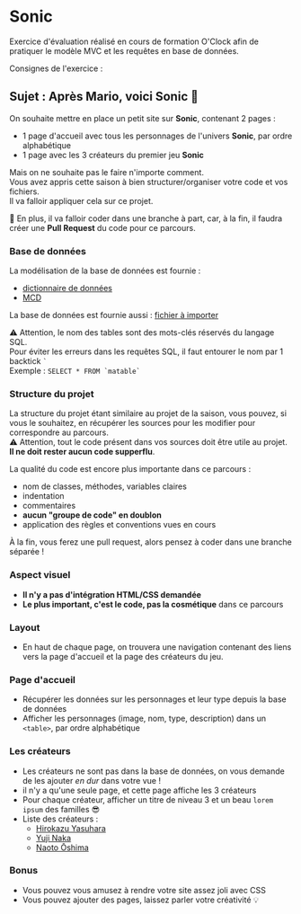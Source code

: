 # Sonic

Exercice d'évaluation réalisé en cours de formation O'Clock afin de pratiquer le modèle MVC et les requêtes en base de données.


Consignes de l'exercice :
## Sujet : Après Mario, voici Sonic :tada:

On souhaite mettre en place un petit site sur **Sonic**, contenant 2 pages :

- 1 page d'accueil avec tous les personnages de l'univers **Sonic**, par ordre alphabétique
- 1 page avec les 3 créateurs du premier jeu **Sonic**

Mais on ne souhaite pas le faire n'importe comment.  
Vous avez appris cette saison à bien structurer/organiser votre code et vos fichiers.  
Il va falloir appliquer cela sur ce projet.

:chicken: En plus, il va falloir coder dans une branche à part, car, à la fin, il faudra créer une **Pull Request** du code pour ce parcours.

### Base de données

La modélisation de la base de données est fournie :

- [dictionnaire de données](docs/dictionnaire-de-donnees.md)
- [MCD](docs/S05-parcours-MCD.svg)

La base de données est fournie aussi : [fichier à importer](docs/sonic.sql)

:warning: Attention, le nom des tables sont des mots-clés réservés du langage SQL.  
Pour éviter les erreurs dans les requêtes SQL, il faut entourer le nom par 1 backtick `` ` ``  
Exemple : ``SELECT * FROM `matable` ``

### Structure du projet

La structure du projet étant similaire au projet de la saison, vous pouvez, si vous le souhaitez, en récupérer les sources pour les modifier pour correspondre au parcours.  
:warning: Attention, tout le code présent dans vos sources doit être utile au projet. **Il ne doit rester aucun code supperflu**.

La qualité du code est encore plus importante dans ce parcours :
- nom de classes, méthodes, variables claires
- indentation
- commentaires
- **aucun "groupe de code" en doublon**
- application des règles et conventions vues en cours

À la fin, vous ferez une pull request, alors pensez à coder dans une branche séparée !

### Aspect visuel

- **Il n'y a pas d'intégration HTML/CSS demandée**
- **Le plus important, c'est le code, pas la cosmétique** dans ce parcours

### Layout

- En haut de chaque page, on trouvera une navigation contenant des liens vers la page d'accueil et la page des créateurs du jeu.

### Page d'accueil

- Récupérer les données sur les personnages et leur type depuis la base de données
- Afficher les personnages (image, nom, type, description) dans un `<table>`, par ordre alphabétique

### Les créateurs

- Les créateurs ne sont pas dans la base de données, on vous demande de les ajouter *en dur* dans votre vue !
- il n'y a qu'une seule page, et cette page affiche les 3 créateurs
- Pour chaque créateur, afficher un titre de niveau 3 et un beau `lorem ipsum` des familles :sunglasses:
- Liste des créateurs :
    - [Hirokazu Yasuhara](https://fr.wikipedia.org/wiki/Hirokazu_Yasuhara)
    - [Yuji Naka](https://fr.wikipedia.org/wiki/Yuji_Naka)
    - [Naoto Ōshima](https://fr.wikipedia.org/wiki/Naoto_%C5%8Cshima)

### Bonus

- Vous pouvez vous amusez à rendre votre site assez joli avec CSS
- Vous pouvez ajouter des pages, laissez parler votre créativité :bulb: